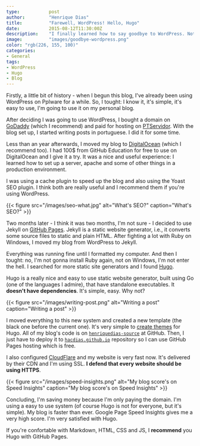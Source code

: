 ```yaml
---
type:           post
author:         "Henrique Dias"
title:          "Farewell, WordPress! Hello, Hugo"
date:           2015-08-12T11:30:00Z
description:    "I finally learned how to say goodbye to WordPress. Not forever. Nothing lasts forever. But for my blog. I'm using Hugo. A very simple static website generator."
image:          "images/goodbye-wordpress.png"
color: "rgb(226, 155, 100)"
categories:
- General
tags:
- WordPress
- Hugo
- Blog
---
```


Firstly, a little bit of history - when I begun this blog, I've already been using WordPress on Pplware for a while. So, I tought: I know it, it's simple, it's easy to use, I'm going to use it on my personal blog.

After deciding I was going to use WordPress, I bought a domain on [GoDaddy][1] (which I recommend) and paid for hosting on [PTServidor][2]. With the blog set up, I started writing posts in portuguese. I did it for some time.

Less than an year afterwards, I moved my blog to [DigitalOcean][3] (which I recommend too). I had 100$ from GitHub Education for free to use on DigitalOcean and I give it a try. It was a nice and useful experience: I learned how to set up a server, apache and some of other things in a production environment.

I was using a cache plugin to speed up the blog and also using the Yoast SEO plugin. I think both are really useful and I recommend them if you're using WordPress.

{{< figure src="/images/seo-what.jpg" alt="What's SEO?" caption="What's SEO?" >}}

Two months later - I think it was two months, I'm not sure - I decided to use Jekyll on [GitHub Pages][4]. Jekyll is a static website generator, i.e., it converts some source files to static and plain HTML. After fighting a lot with Ruby on Windows, I moved my blog from WordPress to Jekyll.

Everything was running fine until I formatted my computer. And then I tought: no, I'm not gonna install Ruby again, not on Windows, I'm not enter the hell. I searched for more static site generators and I found [Hugo][5].

Hugo is a really nice and easy to use static website generator, built using Go (one of the languages I admire), that have standalone executables. It **doesn't have dependencies**. It's simple, easy. Why not?

{{< figure src="/images/writing-post.png" alt="Writing a post" caption="Writing a post" >}}

I moved everything to this new system and created a new template (the black one before the current one). It's very simple to [create themes](http://gohugo.io/themes/overview/) for Hugo. All of my blog's code is on [```henriquedias-source```][6] at GitHub. Then, I just have to deploy it to [```hacdias.github.io```][7] repository so I can use GitHub Pages hosting which is free.

I also configured [CloudFlare][8] and my website is very fast now. It's delivered by their CDN and I'm using SSL. **I defend that every website should be using HTTPS**.

{{< figure src="/images/speed-insights.png" alt="My blog score's on Speed Insights" caption="My blog score's on Speed Insights" >}}

Concluding, I'm saving money because I'm only paying the domain. I'm using a easy to use system (of course Hugo is not for everyone, but it's simple). My blog is faster than ever. Google Page Speed Insights gives me a very high score. I'm very satisfied with Hugo.

If you're confortable with Markdown, HTML, CSS and JS, I **recommend** you Hugo with GitHub Pages.

[1]: https://godaddy.com/
[2]: https://www.ptservidor.pt/
[3]: https://www.digitalocean.com/
[4]: https://pages.github.com/
[5]: http://gohugo.io/
[6]: https://github.com/hacdias/henriquedias-source
[7]: https://github.com/hacdias/hacdias.github.io
[8]: https://www.cloudflare.com/
